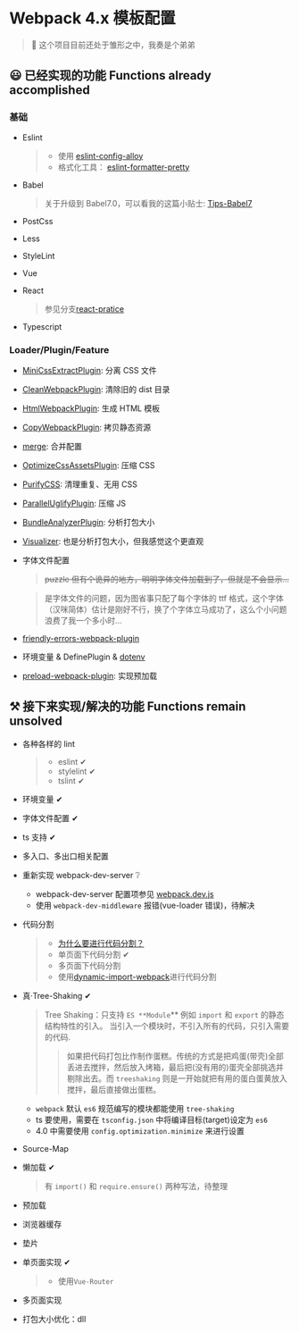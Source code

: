 # Webpack 4.x 模板配置

> 🤖 这个项目目前还处于雏形之中，我奏是个弟弟

## 😃 已经实现的功能 Functions already accomplished

### 基础

- Eslint

  > - 使用 [eslint-config-alloy](https://www.npmjs.com/package/eslint-config-alloy)
  > - 格式化工具： [eslint-formatter-pretty](https://www.npmjs.com/package/eslint-formatter-pretty)

- Babel
  > 关于升级到 Babel7.0，可以看我的这篇小贴士: [Tips-Babel7](https://github.com/linbudu599/Penumbra/blob/master/Tips/babel7-config.md)
- PostCss
- Less
- StyleLint
- Vue
- React
  > 参见分支[react-pratice](https://github.com/linbudu599/Webpack4.x-Template/tree/react-pratice)
- Typescript

### Loader/Plugin/Feature

- [MiniCssExtractPlugin](https://www.npmjs.com/package/mini-css-extract-plugin): 分离 CSS 文件
- [CleanWebpackPlugin](https://www.npmjs.com/package/clean-webpack-plugin): 清除旧的 dist 目录
- [HtmlWebpackPlugin](https://www.npmjs.com/package/html-webpack-plugin): 生成 HTML 模板
- [CopyWebpackPlugin](https://www.npmjs.com/package/copy-webpack-plugin): 拷贝静态资源
- [merge](https://www.npmjs.com/package/webpack-merge): 合并配置
- [OptimizeCssAssetsPlugin](https://www.npmjs.com/package/optimize-css-assets-webpack-plugin): 压缩 CSS
- [PurifyCSS](https://www.npmjs.com/package/purifycss-webpack): 清理重复、无用 CSS
- [ParallelUglifyPlugin](https://www.npmjs.com/package/uglifyjs-webpack-plugin): 压缩 JS
- [BundleAnalyzerPlugin](https://www.npmjs.com/package/webpack-bundle-analyzer): 分析打包大小
- [Visualizer](https://www.npmjs.com/package/webpack-visualizer-plugin): 也是分析打包大小，但我感觉这个更直观
- 字体文件配置

  > ~~puzzle 但有个诡异的地方，明明字体文件加载到了，但就是不会显示...~~

  > 是字体文件的问题，因为图省事只配了每个字体的 ttf 格式，这个字体（汉咪简体）估计是刚好不行，换了个字体立马成功了，这么个小问题浪费了我一个多小时...

- [friendly-errors-webpack-plugin](https://www.npmjs.com/package/friendly-errors-webpack-plugin)
- 环境变量 & DefinePlugin & [dotenv](https://www.npmjs.com/package/dotenv)

- [preload-webpack-plugin](https://github.com/GoogleChromeLabs/preload-webpack-plugin): 实现预加载

## ⚒ 接下来实现/解决的功能 Functions remain unsolved

- 各种各样的 lint
  > - eslint ✔
  > - stylelint ✔
  > - tslint ✔
- 环境变量 ✔
- 字体文件配置 ✔
- ts 支持 ✔
- 多入口、多出口相关配置
- 重新实现 webpack-dev-server ❔

  - webpack-dev-server 配置项参见 [webpack.dev.js](build/webpack.dev.js)
  - 使用 `webpack-dev-middleware` 报错(vue-loader 错误)，待解决

- 代码分割

  > - [为什么要进行代码分割？](./Analyze.md)
  > - 单页面下代码分割 ✔
  > - 多页面下代码分割
  > - 使用[dynamic-import-webpack](http://npm.taobao.org/package/babel-plugin-dynamic-import-webpack)进行代码分割

- 真·Tree-Shaking ✔

  > Tree Shaking：只支持 `ES **Module`\*\* 例如 `import` 和 `export` 的静态结构特性的引入。
  > 当引入一个模块时，不引入所有的代码，只引入需要的代码.
  >
  > > 如果把代码打包比作制作蛋糕。传统的方式是把鸡蛋(带壳)全部丢进去搅拌，然后放入烤箱，最后把(没有用的)蛋壳全部挑选并剔除出去。而 `treeshaking` 则是一开始就把有用的蛋白蛋黄放入搅拌，最后直接做出蛋糕。

  - `webpack` 默认 `es6` 规范编写的模块都能使用 `tree-shaking`
  - ts 要使用，需要在 `tsconfig.json` 中将编译目标(target)设定为 `es6`
  - 4.0 中需要使用 `config.optimization.minimize` 来进行设置

- Source-Map
- 懒加载 ✔
  > 有 `import()` 和 `require.ensure()` 两种写法，待整理
- 预加载
- 浏览器缓存
- 垫片
- 单页面实现 ✔
  > - 使用`Vue-Router`
- 多页面实现
- 打包大小优化：dll
